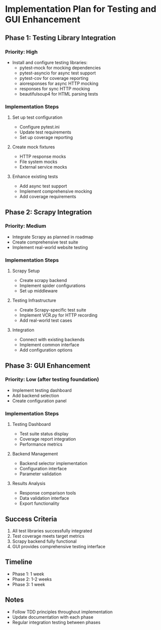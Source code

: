 # Implementation Plan for Testing and GUI Enhancement

## Phase 1: Testing Library Integration
### Priority: High
- Install and configure testing libraries:
  - pytest-mock for mocking dependencies
  - pytest-asyncio for async test support
  - pytest-cov for coverage reporting
  - aioresponses for async HTTP mocking
  - responses for sync HTTP mocking
  - beautifulsoup4 for HTML parsing tests

### Implementation Steps
1. Set up test configuration
   - Configure pytest.ini
   - Update test requirements
   - Set up coverage reporting

2. Create mock fixtures
   - HTTP response mocks
   - File system mocks
   - External service mocks

3. Enhance existing tests
   - Add async test support
   - Implement comprehensive mocking
   - Add coverage requirements

## Phase 2: Scrapy Integration
### Priority: Medium
- Integrate Scrapy as planned in roadmap
- Create comprehensive test suite
- Implement real-world website testing

### Implementation Steps
1. Scrapy Setup
   - Create scrapy backend
   - Implement spider configurations
   - Set up middleware

2. Testing Infrastructure
   - Create Scrapy-specific test suite
   - Implement VCR.py for HTTP recording
   - Add real-world test cases

3. Integration
   - Connect with existing backends
   - Implement common interface
   - Add configuration options

## Phase 3: GUI Enhancement
### Priority: Low (after testing foundation)
- Implement testing dashboard
- Add backend selection
- Create configuration panel

### Implementation Steps
1. Testing Dashboard
   - Test suite status display
   - Coverage report integration
   - Performance metrics

2. Backend Management
   - Backend selector implementation
   - Configuration interface
   - Parameter validation

3. Results Analysis
   - Response comparison tools
   - Data validation interface
   - Export functionality

## Success Criteria
1. All test libraries successfully integrated
2. Test coverage meets target metrics
3. Scrapy backend fully functional
4. GUI provides comprehensive testing interface

## Timeline
- Phase 1: 1 week
- Phase 2: 1-2 weeks
- Phase 3: 1 week

## Notes
- Follow TDD principles throughout implementation
- Update documentation with each phase
- Regular integration testing between phases